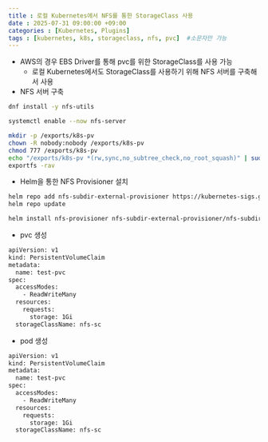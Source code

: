 ```yaml
---
title : 로컬 Kubernetes에서 NFS를 통한 StorageClass 사용
date : 2025-07-31 09:00:00 +09:00
categories : [Kubernetes, Plugins]
tags : [kubernetes, k8s, storageclass, nfs, pvc]  #소문자만 가능
---
```


- AWS의 경우 EBS Driver를 통해 pvc를 위한 StorageClass를 사용 가능
    - 로컬 Kubernetes에서도 StorageClass를 사용하기 위해 NFS 서버를 구축해서 사용
- NFS 서버 구축

```bash
dnf install -y nfs-utils

systemctl enable --now nfs-server

mkdir -p /exports/k8s-pv
chown -R nobody:nobody /exports/k8s-pv
chmod 777 /exports/k8s-pv
echo "/exports/k8s-pv *(rw,sync,no_subtree_check,no_root_squash)" | sudo tee -a /etc/exports
exportfs -rav
```

- Helm을 통한 NFS Provisioner 설치

```bash
helm repo add nfs-subdir-external-provisioner https://kubernetes-sigs.github.io/nfs-subdir-external-provisioner/
helm repo update

helm install nfs-provisioner nfs-subdir-external-provisioner/nfs-subdir-external-provisioner   --set nfs.server=172.27.1.9   --set nfs.path=/exports/k8s-pv   --set storageClass.name=nfs-sc   --set storageClass.defaultClass=true
```

- pvc 생성

```bash
apiVersion: v1
kind: PersistentVolumeClaim
metadata:
  name: test-pvc
spec:
  accessModes:
    - ReadWriteMany
  resources:
    requests:
      storage: 1Gi
  storageClassName: nfs-sc
```

- pod 생성

```bash
apiVersion: v1
kind: PersistentVolumeClaim
metadata:
  name: test-pvc
spec:
  accessModes:
    - ReadWriteMany
  resources:
    requests:
      storage: 1Gi
  storageClassName: nfs-sc
```